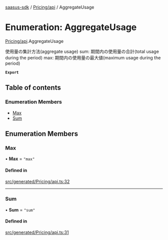 [saasus-sdk](../README.md) / [Pricing/api](../modules/Pricing_api.md) / AggregateUsage

# Enumeration: AggregateUsage

[Pricing/api](../modules/Pricing_api.md).AggregateUsage

使用量の集計方法(aggregate usage) sum: 期間内の使用量の合計(total usage during the period) max: 期間内の使用量の最大値(maximum usage during the period)

**`Export`**

## Table of contents

### Enumeration Members

- [Max](Pricing_api.AggregateUsage.md#max)
- [Sum](Pricing_api.AggregateUsage.md#sum)

## Enumeration Members

### Max

• **Max** = ``"max"``

#### Defined in

[src/generated/Pricing/api.ts:32](https://github.com/saasus-platform/saasus-sdk-javascript/blob/55abc15/src/generated/Pricing/api.ts#L32)

___

### Sum

• **Sum** = ``"sum"``

#### Defined in

[src/generated/Pricing/api.ts:31](https://github.com/saasus-platform/saasus-sdk-javascript/blob/55abc15/src/generated/Pricing/api.ts#L31)

